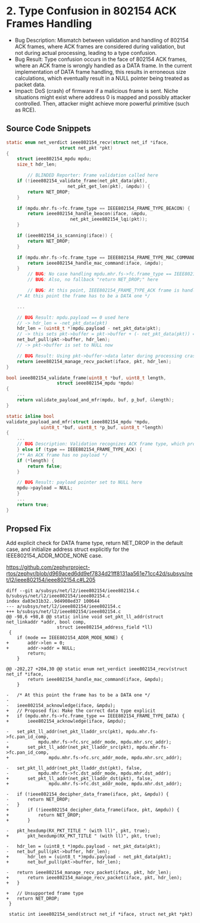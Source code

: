 # 2. Type Confusion in 802154 ACK Frames Handling
- Bug Description: Mismatch between validation and handling of 802154 ACK frames, where ACK frames are considered during validation, but not during actual processing, leading to a type confusion.
- Bug Result: Type confusion occurs in the face of 802154 ACK frames, where an ACK frame is wrongly handled as a DATA frame. In the current implementation of DATA frame handling, this results in erroneous size calculations, which eventually result in a NULL pointer being treated as packet data.
- Impact: DoS (crash) of firmware if a malicious frame is sent. Niche situations might exist where address 0 is mapped and possibly attacker controlled. Then, attacker might achieve more powerful primitive (such as RCE).

## Source Code Snippets
```c
static enum net_verdict ieee802154_recv(struct net_if *iface,
					struct net_pkt *pkt)
{
	struct ieee802154_mpdu mpdu;
	size_t hdr_len;

    	// BLINDED Reporter: Frame validation called here
	if (!ieee802154_validate_frame(net_pkt_data(pkt),
				       net_pkt_get_len(pkt), &mpdu)) {
		return NET_DROP;
	}

	if (mpdu.mhr.fs->fc.frame_type == IEEE802154_FRAME_TYPE_BEACON) {
		return ieee802154_handle_beacon(iface, &mpdu,
						net_pkt_ieee802154_lqi(pkt));
	}

	if (ieee802154_is_scanning(iface)) {
		return NET_DROP;
	}

	if (mpdu.mhr.fs->fc.frame_type == IEEE802154_FRAME_TYPE_MAC_COMMAND) {
		return ieee802154_handle_mac_command(iface, &mpdu);
	}
    	// BUG: No case handling mpdu.mhr.fs->fc.frame_type == IEEE802154_FRAME_TYPE_ACK
    	// BUG: Also, no fallback "return NET_DROP;" here

    	// BUG: At this point, IEEE802154_FRAME_TYPE_ACK frame is handled as data frame
	/* At this point the frame has to be a DATA one */

	...

	// BUG Result: mpdu.payload == 0 used here
	// -> hdr_len = -net_pkt_data(pkt)
	hdr_len = (uint8_t *)mpdu.payload - net_pkt_data(pkt);
	// -> this sets pkt->buffer = pkt->buffer + (- net_pkt_data(pkt)) = 0
	net_buf_pull(pkt->buffer, hdr_len);
	// -> pkt->buffer is set to NULL now

	// BUG Result: Using pkt->buffer->data later during processing crashes
	return ieee802154_manage_recv_packet(iface, pkt, hdr_len);
}
```

```c
bool ieee802154_validate_frame(uint8_t *buf, uint8_t length,
			       struct ieee802154_mpdu *mpdu)
{
    ...
    return validate_payload_and_mfr(mpdu, buf, p_buf, &length);
}
```

```c
static inline bool
validate_payload_and_mfr(struct ieee802154_mpdu *mpdu,
			 uint8_t *buf, uint8_t *p_buf, uint8_t *length)
{
    ...
    // BUG Description: Validation recognizes ACK frame type, which processing does not
    } else if (type == IEEE802154_FRAME_TYPE_ACK) {
    /** An ACK frame has no payload */
    if (*length) {
        return false;
    }

    // BUG Result: payload pointer set to NULL here
    mpdu->payload = NULL;
    }
    ...
    return true;
}
```

## Propsed Fix
Add explicit check for DATA frame type, return NET_DROP in the default case, and initialize address struct explicitly for the IEEE802154_ADDR_MODE_NONE case.

https://github.com/zephyrproject-rtos/zephyr/blob/d969aced6dd9ef7834d21ff8131aa561e71cc42d/subsys/net/l2/ieee802154/ieee802154.c#L205

```
diff --git a/subsys/net/l2/ieee802154/ieee802154.c b/subsys/net/l2/ieee802154/ieee802154.c
index da03e31b32..9d4908ed37 100644
--- a/subsys/net/l2/ieee802154/ieee802154.c
+++ b/subsys/net/l2/ieee802154/ieee802154.c
@@ -98,6 +98,8 @@ static inline void set_pkt_ll_addr(struct net_linkaddr *addr, bool comp,
 				   struct ieee802154_address_field *ll)
 {
 	if (mode == IEEE802154_ADDR_MODE_NONE) {
+		addr->len = 0;
+		addr->addr = NULL;
 		return;
 	}
 
@@ -202,27 +204,30 @@ static enum net_verdict ieee802154_recv(struct net_if *iface,
 		return ieee802154_handle_mac_command(iface, &mpdu);
 	}
 
-	/* At this point the frame has to be a DATA one */
-
-	ieee802154_acknowledge(iface, &mpdu);
+	// Proposed fix: Make the correct data type explicit
+	if (mpdu.mhr.fs->fc.frame_type == IEEE802154_FRAME_TYPE_DATA) {
+		ieee802154_acknowledge(iface, &mpdu);
 
-	set_pkt_ll_addr(net_pkt_lladdr_src(pkt), mpdu.mhr.fs->fc.pan_id_comp,
-			mpdu.mhr.fs->fc.src_addr_mode, mpdu.mhr.src_addr);
+		set_pkt_ll_addr(net_pkt_lladdr_src(pkt), mpdu.mhr.fs->fc.pan_id_comp,
+				mpdu.mhr.fs->fc.src_addr_mode, mpdu.mhr.src_addr);
 
-	set_pkt_ll_addr(net_pkt_lladdr_dst(pkt), false,
-			mpdu.mhr.fs->fc.dst_addr_mode, mpdu.mhr.dst_addr);
+		set_pkt_ll_addr(net_pkt_lladdr_dst(pkt), false,
+				mpdu.mhr.fs->fc.dst_addr_mode, mpdu.mhr.dst_addr);
 
-	if (!ieee802154_decipher_data_frame(iface, pkt, &mpdu)) {
-		return NET_DROP;
-	}
+		if (!ieee802154_decipher_data_frame(iface, pkt, &mpdu)) {
+			return NET_DROP;
+		}
 
-	pkt_hexdump(RX_PKT_TITLE " (with ll)", pkt, true);
+		pkt_hexdump(RX_PKT_TITLE " (with ll)", pkt, true);
 
-	hdr_len = (uint8_t *)mpdu.payload - net_pkt_data(pkt);
-	net_buf_pull(pkt->buffer, hdr_len);
+		hdr_len = (uint8_t *)mpdu.payload - net_pkt_data(pkt);
+		net_buf_pull(pkt->buffer, hdr_len);
 
-	return ieee802154_manage_recv_packet(iface, pkt, hdr_len);
+		return ieee802154_manage_recv_packet(iface, pkt, hdr_len);
+	}
 
+	// Unsupported frame type
+	return NET_DROP;
 }
 
 static int ieee802154_send(struct net_if *iface, struct net_pkt *pkt)
```
